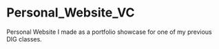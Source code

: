 # Personal_Website_VC
Personal Website I made as a portfolio showcase for one of my previous DIG classes.
